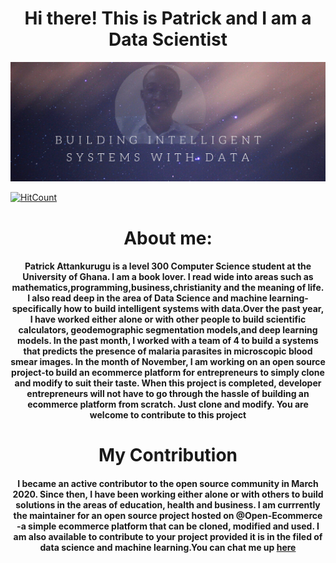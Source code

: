<div align="center">

<h1>Hi there! This is Patrick and I am a Data Scientist</h1>

</div>

 

![alt text](self.png)


[![HitCount](http://hits.dwyl.com/PatrickAttankurugu/PatrickAttankurugu.svg)](http://hits.dwyl.com/PatrickAttankurugu/PatrickAttankurugu)

<div align="center">

<h1>About me:</h1>

</div>

<div align="center">

<h4>
 <P>Patrick Attankurugu is a level 300 Computer Science student at the University of Ghana. I am a book lover. I read wide into areas such as mathematics,programming,business,christianity and the meaning of life. I also read deep in the area of Data Science and machine learning-specifically how to build intelligent systems with data.Over the past year, I have worked either alone or with other people to build scientific calculators, geodemographic segmentation models,and deep learning models. In the past month, I worked with a team of 4 to build a systems that predicts the presence of malaria parasites in microscopic blood smear images. In the month of November, I am working on an open source project-to build an ecommerce platform for entrepreneurs to simply clone and modify to suit their taste. When this project is completed, developer entrepreneurs will not have to go through the hassle of building an ecommerce platform from scratch. Just clone and modify. You are welcome to contribute to this project</P>

</h4>

</div>


</div>
<div align="center">

<h1>My Contribution</h1>

</div>


<div align="center">

<h4>
 <P>I became an active contributor to the open source community in March 2020. Since then, I have been working either alone or with others to build solutions in the areas of education, health and business. I am currrently the maintainer for an open source project hosted on @Open-Ecommerce -a simple ecommerce platform that can be cloned, modified and used. I am also available to contribute to your project provided it is in the filed of data science and machine learning.You can chat me up <a href="https://www.linkedin.com/in/patrickattankurugu1/">here</a></P>

</h4>

</div>


